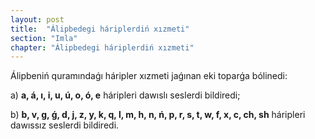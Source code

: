 ```yaml
---
layout: post
title:  "Álipbedegi háriplerdiń xızmeti"
section: "Imla"
chapter: "Álipbedegi háriplerdiń xızmeti"
---
```


Álipbeniń quramındaǵı háripler xızmeti jaǵınan eki toparǵa bólinedi:  

a) **a, á, ı, i, u, ú, o, ó, e** háripleri dawıslı seslerdi bildiredi;  

b) **b, v, g, ǵ, d, j, z, y, k, q, l, m, h, n, ń, p, r, s, t, w, f, x, c, ch, sh** háripleri dawıssız seslerdi bildiredi.
